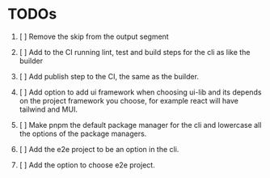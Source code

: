 # TODOs

1. [ ] Remove the skip from the output segment

2. [ ] Add to the CI running lint, test and build steps for the cli as like the builder

3. [ ] Add publish step to the CI, the same as the builder.

4. [ ] Add option to add ui framework when choosing ui-lib and its depends on the project framework you choose, for example react will have tailwind and MUI.

5. [ ] Make pnpm the default package manager for the cli and lowercase all the options of the package managers.
6. [ ] Add the e2e project to be an option in the cli.
7. [ ] Add the option to choose e2e project.

